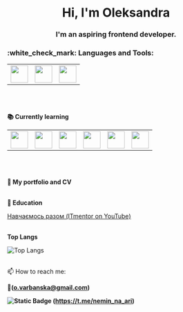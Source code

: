 <h1 align="center">Hi, I'm Oleksandra</h1>
<h3 align="center">I'm an aspiring frontend developer.</h3>


<h3 align="left"> :white_check_mark: Languages and Tools:</h3>

<table aling="center">
      <tbody>
        <tr>
          <td><img height="40px" width="40px" src="https://cdn.jsdelivr.net/gh/devicons/devicon@latest/icons/html5/html5-original.svg"/></td>
          <td><img height="40px" width="40px" src="https://cdn.jsdelivr.net/gh/devicons/devicon@latest/icons/css3/css3-original.svg"/></td>
          <td><img height="40px" width="40px" src="https://cdn.jsdelivr.net/gh/devicons/devicon@latest/icons/vscode/vscode-original.svg"/></td>      
        </tr>
      </tbody>
</table>      
<br> </br>

**:books: Currently learning**
<table aling="center">
      <tbody>
        <tr>
          <td><img height="40px" width="40px"  src="https://cdn.jsdelivr.net/gh/devicons/devicon@latest/icons/javascript/javascript-original.svg"/></td>
          <td><img height="40px" width="40px" src="https://cdn.jsdelivr.net/gh/devicons/devicon@latest/icons/sass/sass-original.svg"/></td>
          <td><img height="40px" width="40px" src="https://cdn.jsdelivr.net/gh/devicons/devicon@latest/icons/git/git-original.svg"/></td> 
          <td><img height="40px" width="40px" src="https://cdn.jsdelivr.net/gh/devicons/devicon@latest/icons/github/github-original.svg"/></td> 
          <td><img height="40px" width="40px" src="https://cdn.jsdelivr.net/gh/devicons/devicon@latest/icons/nodejs/nodejs-original-wordmark.svg"/></td> 
          <td><img height="40px" width="40px" src="https://desktop.github.com/images/desktop-icon.svg"/></td>    
        </tr>
      </tbody>
</table>      
<br> </br>

**📄 My portfolio and CV**
<br> </br>

**📝 Education**

[Навчаємось разом (ITmentor on YouTube)](https://www.youtube.com/@itmentor)
<br> </br>

**Top Langs**

![Top Langs](https://github-readme-stats.vercel.app/api/top-langs/?username=OleksandraVarbanska&layout=compact)
<br> </br>

📫 How to reach me:

**:email:(o.varbanska@gmail.com)**

**![Static Badge](https://img.shields.io/badge/telegram-%2326A5E4?style=flat&logo=Telegram&logoColor=white) (https://t.me/nemin_na_ari)**



